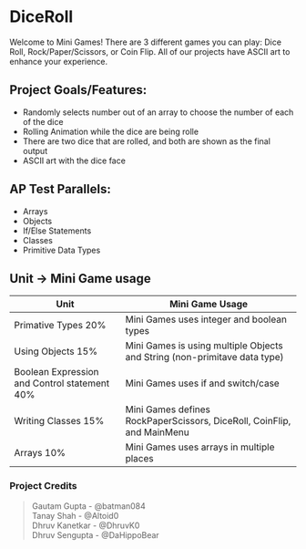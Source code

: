 # DiceRoll
Welcome to Mini Games! There are 3 different games you can play: Dice Roll, Rock/Paper/Scissors, or Coin Flip. All of our projects have ASCII art to enhance your experience. 

## Project Goals/Features:
* Randomly selects number out of an array to choose the number of each of the dice
* Rolling Animation while the dice are being rolle
* There are two dice that are rolled, and both are shown as the final output 
* ASCII art with the dice face
  
## AP Test Parallels:
  * Arrays
  * Objects
  * If/Else Statements
  * Classes
  * Primitive Data Types

## Unit -> Mini Game usage
Unit | Mini Game Usage
---- | ---------------
Primative Types 20% | Mini Games uses integer and boolean types
Using Objects 15% | Mini Games is using multiple Objects and String (non-primitave data type)
Boolean Expression and Control statement 40% | Mini Games uses if and switch/case
Writing Classes  15% | Mini Games defines RockPaperScissors, DiceRoll, CoinFlip, and MainMenu
Arrays 10% | Mini Games uses arrays in multiple places

### Project Credits
> Gautam Gupta - @batman084  
> Tanay Shah - @Altoid0  
> Dhruv Kanetkar - @DhruvK0  
> Dhruv Sengupta - @DaHippoBear  
